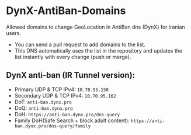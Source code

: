 # DynX-AntiBan-Domains
Allowed domains to change GeoLocation in AntiBan dns (DynX) for iranian users.

- You can send a pull request to add domains to the list.
- This DNS automatically uses the list in the repository and updates the list instantly with every change (push or merge).

## DynX anti-ban (IR Tunnel version):

- Primary UDP & TCP IPv4: `10.70.95.150`
- Secondary UDP & TCP IPv4:  `10.70.95.162`
- DoT: `anti-ban.dynx.pro`
- DoQ: `anti-ban.dynx.pro`
- DoH: `https://anti-ban.dynx.pro/dns-query`
- Family DoH(Safe Search + block adult content): `https://anti-ban.dynx.pro/dns-query/family`
